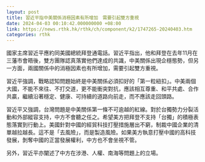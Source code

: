 ```yaml
---
layout: post
title: 習近平指中美關係消極因素有所增加　需要引起雙方重視
date: 2024-04-03 00:10:42.000000000 +08:00
link: https://news.rthk.hk/rthk/ch/component/k2/1747265-20240403.htm
categories: rthk
---
```


國家主席習近平應約同美國總統拜登通電話。習近平指出，他和拜登在去年11月在三藩市會晤後，雙方團隊認真落實他們達成的共識，中美關係出現企穩態勢，但另一方面，兩國關係中的消極因素也有所增加，需要引起雙方重視。

習近平強調，戰略認知問題始終是中美關係必須扣好的「第一粒紐扣」。中美兩個大國，不能不來往、不打交道，更不能衝突對抗，應該相互尊重、和平共處、合作共贏，繼續沿著穩定、健康、可持續的道路向前走，而不應該走回頭路。

習近平又強調，台灣問題是中美關係第一條不可逾越的紅線。對於台獨勢力分裂活動和外部縱容支持，中方不會聽之任之。希望美方把拜登不支持「台獨」的積極表態落實到行動上。美國針對中國的經貿科技打壓措施層出不窮，制裁中國企業的清單越拉越長。這不是「去風險」，而是製造風險。如果美方執意打壓中國的高科技發展，剝奪中國的正當發展權利，中方也不會坐視不管。

另外，習近平亦闡述了中方在涉港、人權、南海等問題上的立場。
